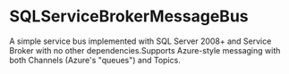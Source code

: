 # SQLServiceBrokerMessageBus
A simple service bus implemented with SQL Server 2008+ and Service Broker with no other dependencies.Supports Azure-style messaging with both Channels (Azure's "queues") and Topics.
